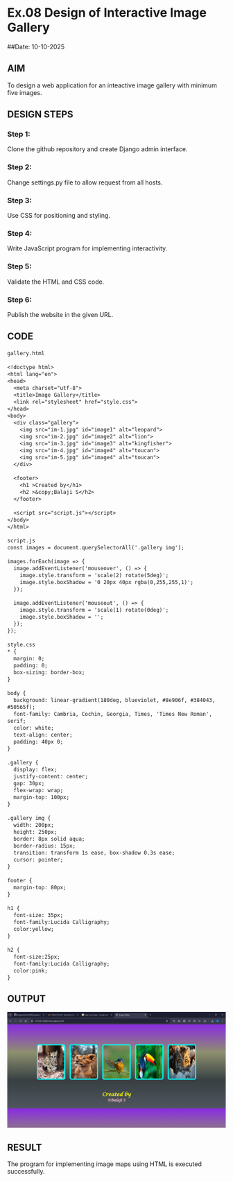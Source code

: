 # Ex.08 Design of Interactive Image Gallery
##Date: 10-10-2025

## AIM
To design a web application for an inteactive image gallery with minimum five images.

## DESIGN STEPS

### Step 1:
Clone the github repository and create Django admin interface.

### Step 2:
Change settings.py file to allow request from all hosts.

### Step 3:
Use CSS for positioning and styling.

### Step 4:
Write JavaScript program for implementing interactivity.

### Step 5:
Validate the HTML and CSS code.

### Step 6:
Publish the website in the given URL.

## CODE
```
gallery.html

<!doctype html>
<html lang="en">
<head>
  <meta charset="utf-8">
  <title>Image Gallery</title>
  <link rel="stylesheet" href="style.css">
</head>
<body>
  <div class="gallery">
    <img src="im-1.jpg" id="image1" alt="leopard">
    <img src="im-2.jpg" id="image2" alt="lion">
    <img src="im-3.jpg" id="image3" alt="kingfisher">
    <img src="im-4.jpg" id="image4" alt="toucan">
    <img src="im-5.jpg" id="image4" alt="toucan">
  </div>

  <footer>
    <h1 >Created by</h1>
    <h2 >&copy;Balaji S</h2>
  </footer>

  <script src="script.js"></script>
</body>
</html>

script.js
const images = document.querySelectorAll('.gallery img');

images.forEach(image => {
  image.addEventListener('mouseover', () => {
    image.style.transform = 'scale(2) rotate(5deg)';
    image.style.boxShadow = '0 20px 40px rgba(0,255,255,1)';
  });

  image.addEventListener('mouseout', () => {
    image.style.transform = 'scale(1) rotate(0deg)';
    image.style.boxShadow = '';
  });
});

style.css
* {
  margin: 0;
  padding: 0;
  box-sizing: border-box;
}

body {
  background: linear-gradient(180deg, blueviolet, #8e906f, #384043, #50565f);
  font-family: Cambria, Cochin, Georgia, Times, 'Times New Roman', serif;
  color: white;
  text-align: center;
  padding: 40px 0;
}

.gallery {
  display: flex;
  justify-content: center;
  gap: 30px;
  flex-wrap: wrap;
  margin-top: 100px;
}

.gallery img {
  width: 200px;
  height: 250px;
  border: 8px solid aqua;
  border-radius: 15px;
  transition: transform 1s ease, box-shadow 0.3s ease;
  cursor: pointer;
}

footer {
  margin-top: 80px;
}

h1 {
  font-size: 35px;
  font-family:Lucida Calligraphy;
  color:yellow;
}

h2 {
  font-size:25px;
  font-family:Lucida Calligraphy;
  color:pink;
}

```
## OUTPUT

![alt text](<Screenshot 2025-10-17 160504.png>)

## RESULT
The program for implementing image maps using HTML is executed successfully.
